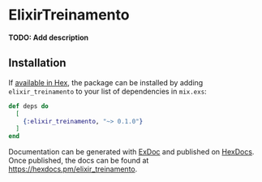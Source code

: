 # ElixirTreinamento

**TODO: Add description**

## Installation

If [available in Hex](https://hex.pm/docs/publish), the package can be installed
by adding `elixir_treinamento` to your list of dependencies in `mix.exs`:

```elixir
def deps do
  [
    {:elixir_treinamento, "~> 0.1.0"}
  ]
end
```

Documentation can be generated with [ExDoc](https://github.com/elixir-lang/ex_doc)
and published on [HexDocs](https://hexdocs.pm). Once published, the docs can
be found at <https://hexdocs.pm/elixir_treinamento>.
